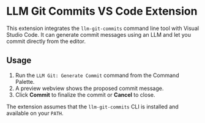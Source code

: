 # LLM Git Commits VS Code Extension

This extension integrates the `llm-git-commits` command line tool with Visual Studio Code. It can generate commit messages using an LLM and let you commit directly from the editor.

## Usage

1. Run the `LLM Git: Generate Commit` command from the Command Palette.
2. A preview webview shows the proposed commit message.
3. Click **Commit** to finalize the commit or **Cancel** to close.

The extension assumes that the `llm-git-commits` CLI is installed and available on your `PATH`.
